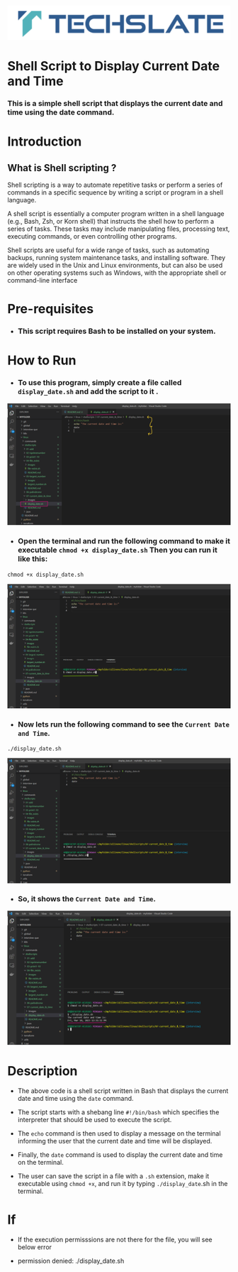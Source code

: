 ![TechSlate](../../../global/images/ts.png)

# Shell Script to Display Current Date and Time

### This is a simple shell script that displays the current date and time using the date command.

# Introduction

## What is Shell scripting ?

Shell scripting is a way to automate repetitive tasks or perform a series of commands in a specific sequence by writing a script or program in a shell language.

A shell script is essentially a computer program written in a shell language (e.g., Bash, Zsh, or Korn shell) that instructs the shell how to perform a series of tasks. These tasks may include manipulating files, processing text, executing commands, or even controlling other programs.

Shell scripts are useful for a wide range of tasks, such as automating backups, running system maintenance tasks, and installing software. They are widely used in the Unix and Linux environments, but can also be used on other operating systems such as Windows, with the appropriate shell or command-line interface



# Pre-requisites

- ### This script requires Bash to be installed on your system.

# How to Run

- ### To use this program, simply create a file called  `display_date.sh` and add the script to it .


![script](images/script.png)


- ### Open the terminal and run the following command to make it executable  `chmod +x display_date.sh`  Then you can run it like this:


```
chmod +x display_date.sh 
```
![script](images/chmod.png)


- ### Now lets run the following command to see the `Current Date and Time`.

```
./display_date.sh
```

![script](images/print.png)


- ### So, it shows the `Current Date and Time`.

![script](images/output.png)


# Description

- The above code is a shell script written in Bash that displays the current date and time using the `date` command.

- The script starts with a shebang line `#!/bin/bash` which specifies the interpreter that should be used to execute the script.

- The `echo` command is then used to display a message on the terminal informing the user that the current date and time will be displayed.

- Finally, the `date` command is used to display the current date and time on the terminal.

- The user can save the script in a file with a `.sh` extension, make it executable using `chmod +x`, and run it by typing `./display_date`.sh in the terminal.


# If

- If the execution permisssions are not there for the file, you will see below error

- permission denied: ./display_date.sh